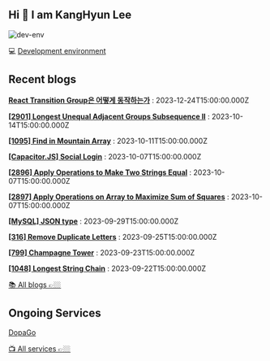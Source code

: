 
## Hi 👋 I am KangHyun Lee

![dev-env](./public/preview.png)

💻 [Development environment](https://github.com/dorage/dev-env)


## Recent blogs

<!-- start_recent_blogs -->
**[React Transition Group은 어떻게 동작하는가](./blogs/0c7d0c27-0373-4d32-ad47-b57bf593742b.md)**
: 2023-12-24T15:00:00.000Z

**[[2901] Longest Unequal Adjacent Groups Subsequence II](./blogs/15332479-2d5d-4e3b-9111-da6f0e9e5c85.md)**
: 2023-10-14T15:00:00.000Z

**[[1095] Find in Mountain Array](./blogs/d22cbf1e-b2fb-426d-9f7c-06ba255a39c9.md)**
: 2023-10-11T15:00:00.000Z

**[[Capacitor.JS] Social Login](./blogs/1d390324-4d38-4fe1-8ec4-b0da4af83795.md)**
: 2023-10-07T15:00:00.000Z

**[[2896] Apply Operations to Make Two Strings Equal](./blogs/62380a06-fbe2-4635-9bf9-ffb95bb9919a.md)**
: 2023-10-07T15:00:00.000Z

**[[2897] Apply Operations on Array to Maximize Sum of Squares](./blogs/b342c79a-20b1-4445-a9ea-eb768239b972.md)**
: 2023-10-07T15:00:00.000Z

**[[MySQL] JSON type](./blogs/94c77077-edce-45e7-9954-022acdca1752.md)**
: 2023-09-29T15:00:00.000Z

**[[316] Remove Duplicate Letters](./blogs/6fbaef6d-9e32-4a06-a9ef-86d032324891.md)**
: 2023-09-25T15:00:00.000Z

**[[799] Champagne Tower](./blogs/23938db1-7c0a-495b-b133-98f59735dc0c.md)**
: 2023-09-23T15:00:00.000Z

**[[1048] Longest String Chain](./blogs/c839db63-9212-4d99-965f-6e2b88b49f4d.md)**
: 2023-09-22T15:00:00.000Z
<!-- end_recent_blogs -->

[📚 All blogs 👉🏼](/blogs/README.md)

## Ongoing Services

[DopaGo](https://dopago.vercel.app/)

[📺 All services 👉🏼](/services/README.md)
